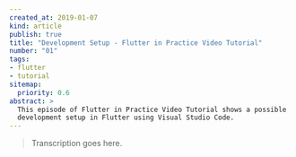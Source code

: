 ```yaml
---
created_at: 2019-01-07
kind: article
publish: true
title: "Development Setup - Flutter in Practice Video Tutorial"
number: "01"
tags:
- flutter 
- tutorial
sitemap:
  priority: 0.6
abstract: >
  This episode of Flutter in Practice Video Tutorial shows a possible
  development setup in Flutter using Visual Studio Code.
---
```


> Transcription goes here.
